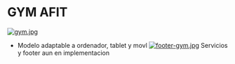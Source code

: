 # GYM AFIT 
[![gym.jpg](https://i.postimg.cc/VLLcBtdm/gym.jpg)](https://postimg.cc/mhqqTtY5)
- Modelo adaptable a ordenador, tablet y movl
[![footer-gym.jpg](https://i.postimg.cc/fRnpq0bV/footer-gym.jpg)](https://postimg.cc/Wh85hzgV)
Servicios y footer aun en implementacion
